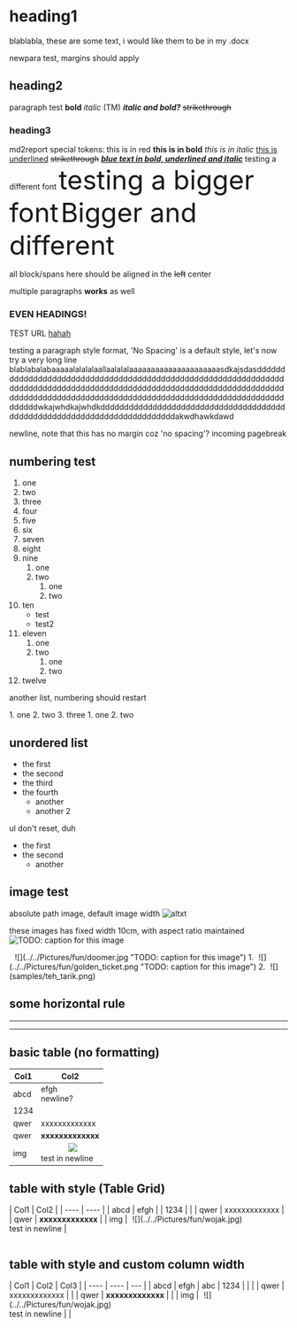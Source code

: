 # heading1

blablabla, these are some text, i would like them to be in my .docx

newpara test, margins should apply

## heading2

paragraph test **bold** *italic* (TM)
***italic and bold?***
~~strikethrough~~

### heading3

md2report special tokens:
<c red>this is in red</c>
<b>this is in bold</b>
<i>this is in italic</i>
<u>this is underlined</u>
<strike>strikethrough</strike>
<c blue><b><i><u>blue text in bold, underlined and italic</u></i></b></c>
<font name=Arial>testing a different font</font>
<font size=20pt>testing a bigger font</font>
<font name=Arial, size=20pt>Bigger and different</font>

<align center>
all block/spans here should be aligned in the <strike>left</strike> center

multiple paragraphs **works** as <font name=Consolas>well</font>

### EVEN HEADINGS!

TEST URL
[hahah](https://google.com)

</align>

<para style=No Spacing>
testing a paragraph style format, 'No Spacing' is a default style, let's now try a very long line blablabalabaaaaalalalalaallaalalalaaaaaaaaaaaaaaaaaaaaasdkajsdasddddddddddddddddddddddddddddddddddddddddddddddddddddddddddddddddddddddddddddddddddddddddddddddddddddddddddddddddddddddddddddddddddddddddddddddddddddddddddddddddddddddddddddddddddddddddddwkajwhdkajwhdkddddddddddddddddddddddddddddddddddddddddddddddddddddddddddddddddddddddddddakwdhawkdawd

newline, note that this has no margin coz 'no spacing'? incoming pagebreak
</para>

<pgbr>

## numbering test

1. one
2. two
3. three
4. four
5. five
6. six
7. seven
8. eight
9. nine
    1. one
    2. two
        1. one
        2. two
10. ten
    - test
    - test2
11. eleven
    1. one
    2. two
        1. one
        2. two
12. twelve

another list, numbering should restart

<align center>
1. one
2. two
3. three
  1. one
  2. two
</align>

## unordered list

- the first
- the second
- the third
- the fourth
  - another
  - another 2

ul don't reset, duh

- the first
- the second
  - another

## image test

absolute path image, default image width
![altxt](../../Pictures/fun/chad.jpg "TODO: caption for this image")

these images has fixed width 10cm, with aspect ratio maintained
<img width=10cm>![](../../Pictures/fun/chad.jpg "TODO: caption for this image")</img>

<align center>
<img width=10cm>![](../../Pictures/fun/doomer.jpg "TODO: caption for this image")</img>
</align>

<align center>
1. <img width=5cm>![](../../Pictures/fun/golden_ticket.png "TODO: caption for this image")</img>
2. <img width=5cm>![](samples/teh_tarik.png)</img>
</align>


<pgbr>

## some horizontal rule

<hr>
<hr dashsmall>

<pgbr>

## basic table (no formatting)

| Col1 | Col2 |
| ---- | ---- |
| abcd | efgh<br>newline? |
| 1234 |  |
| qwer | <c green>xxxxxxxxxxxxx</c> |
| qwer | <font name=Arial><b>xxxxxxxxxxxxx</b></font> |
| img | <img width=50mm>![](../../Pictures/fun/wojak.jpg)</img><br>test in newline |

## table with style (Table Grid)

<table style=Table Grid>
| Col1 | Col2 |
| ---- | ---- |
| abcd | efgh |
| 1234 |  |
| qwer | <c green>xxxxxxxxxxxxx</c> |
| qwer | <font name=Arial><b>xxxxxxxxxxxxx</b></font> |
| img | <img width=5cm>![](../../Pictures/fun/wojak.jpg)</img><br>test in newline |
</table>

## table with style and custom column width

<table style=Table Grid, colwidths=5cm;8cm;1cm>
| Col1 | Col2 | Col3 |
| ---- | ---- | --- |
| abcd | efgh | abc
| 1234 |  | |
| qwer | <c green>xxxxxxxxxxxxx</c> | |
| qwer | <font name=Arial><b>xxxxxxxxxxxxx</b></font> | |
| img | <img width=5cm>![](../../Pictures/fun/wojak.jpg)</img><br>test in newline | |
</table>
